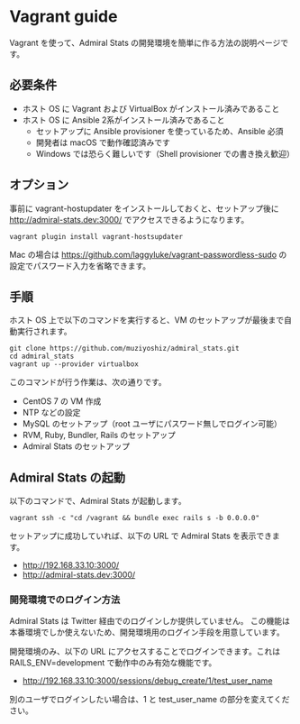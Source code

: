 # Vagrant guide

Vagrant を使って、Admiral Stats の開発環境を簡単に作る方法の説明ページです。

## 必要条件

- ホスト OS に Vagrant および VirtualBox がインストール済みであること
- ホスト OS に Ansible 2系がインストール済みであること
    - セットアップに Ansible provisioner を使っているため、Ansible 必須
    - 開発者は macOS で動作確認済みです
    - Windows では恐らく難しいです（Shell provisioner での書き換え歓迎）

## オプション

事前に vagrant-hostupdater をインストールしておくと、セットアップ後に http://admiral-stats.dev:3000/ でアクセスできるようになります。

```
vagrant plugin install vagrant-hostsupdater
```

Mac の場合は https://github.com/laggyluke/vagrant-passwordless-sudo の設定でパスワード入力を省略できます。

## 手順

ホスト OS 上で以下のコマンドを実行すると、VM のセットアップが最後まで自動実行されます。

```
git clone https://github.com/muziyoshiz/admiral_stats.git
cd admiral_stats
vagrant up --provider virtualbox
```

このコマンドが行う作業は、次の通りです。

- CentOS 7 の VM 作成
- NTP などの設定
- MySQL のセットアップ（root ユーザにパスワード無しでログイン可能）
- RVM, Ruby, Bundler, Rails のセットアップ
- Admiral Stats のセットアップ

## Admiral Stats の起動

以下のコマンドで、Admiral Stats が起動します。

```
vagrant ssh -c "cd /vagrant && bundle exec rails s -b 0.0.0.0"
```

セットアップに成功していれば、以下の URL で Admiral Stats を表示できます。

- http://192.168.33.10:3000/
- http://admiral-stats.dev:3000/

### 開発環境でのログイン方法

Admiral Stats は Twitter 経由でのログインしか提供していません。
この機能は本番環境でしか使えないため、開発環境用のログイン手段を用意しています。

開発環境のみ、以下の URL にアクセスすることでログインできます。これは RAILS_ENV=development で動作中のみ有効な機能です。

- http://192.168.33.10:3000/sessions/debug_create/1/test_user_name

別のユーザでログインしたい場合は、1 と test_user_name の部分を変えてください。
